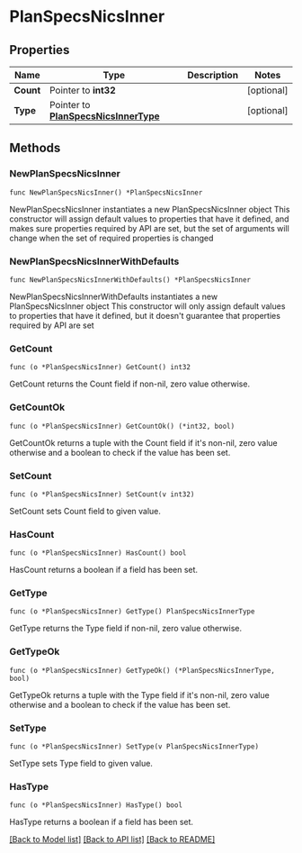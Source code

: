 # PlanSpecsNicsInner

## Properties

Name | Type | Description | Notes
------------ | ------------- | ------------- | -------------
**Count** | Pointer to **int32** |  | [optional] 
**Type** | Pointer to [**PlanSpecsNicsInnerType**](PlanSpecsNicsInnerType.md) |  | [optional] 

## Methods

### NewPlanSpecsNicsInner

`func NewPlanSpecsNicsInner() *PlanSpecsNicsInner`

NewPlanSpecsNicsInner instantiates a new PlanSpecsNicsInner object
This constructor will assign default values to properties that have it defined,
and makes sure properties required by API are set, but the set of arguments
will change when the set of required properties is changed

### NewPlanSpecsNicsInnerWithDefaults

`func NewPlanSpecsNicsInnerWithDefaults() *PlanSpecsNicsInner`

NewPlanSpecsNicsInnerWithDefaults instantiates a new PlanSpecsNicsInner object
This constructor will only assign default values to properties that have it defined,
but it doesn't guarantee that properties required by API are set

### GetCount

`func (o *PlanSpecsNicsInner) GetCount() int32`

GetCount returns the Count field if non-nil, zero value otherwise.

### GetCountOk

`func (o *PlanSpecsNicsInner) GetCountOk() (*int32, bool)`

GetCountOk returns a tuple with the Count field if it's non-nil, zero value otherwise
and a boolean to check if the value has been set.

### SetCount

`func (o *PlanSpecsNicsInner) SetCount(v int32)`

SetCount sets Count field to given value.

### HasCount

`func (o *PlanSpecsNicsInner) HasCount() bool`

HasCount returns a boolean if a field has been set.

### GetType

`func (o *PlanSpecsNicsInner) GetType() PlanSpecsNicsInnerType`

GetType returns the Type field if non-nil, zero value otherwise.

### GetTypeOk

`func (o *PlanSpecsNicsInner) GetTypeOk() (*PlanSpecsNicsInnerType, bool)`

GetTypeOk returns a tuple with the Type field if it's non-nil, zero value otherwise
and a boolean to check if the value has been set.

### SetType

`func (o *PlanSpecsNicsInner) SetType(v PlanSpecsNicsInnerType)`

SetType sets Type field to given value.

### HasType

`func (o *PlanSpecsNicsInner) HasType() bool`

HasType returns a boolean if a field has been set.


[[Back to Model list]](../README.md#documentation-for-models) [[Back to API list]](../README.md#documentation-for-api-endpoints) [[Back to README]](../README.md)


